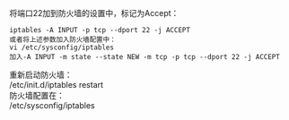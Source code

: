 将端口22加到防火墙的设置中，标记为Accept：

    iptables -A INPUT -p tcp --dport 22 -j ACCEPT
    或者将上述参数加入防火墙配置中：
    vi /etc/sysconfig/iptables
    加入-A INPUT -m state --state NEW -m tcp -p tcp --dport 22 -j ACCEPT

重新启动防火墙：  
/etc/init.d/iptables restart  
防火墙配置在：  
/etc/sysconfig/iptables